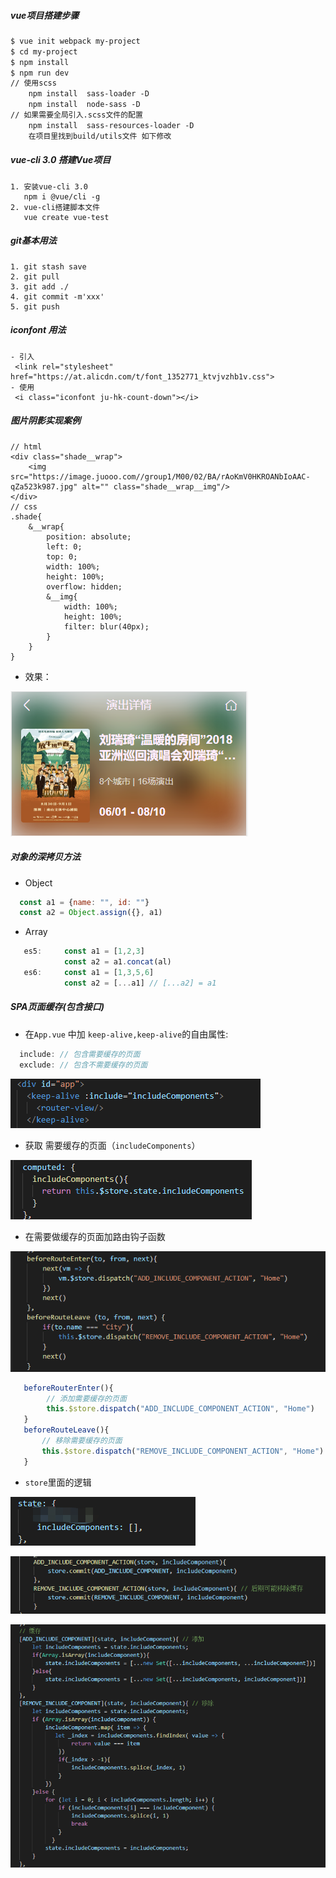 ##### vue项目搭建步骤
```html
$ vue init webpack my-project
$ cd my-project
$ npm install
$ npm run dev
// 使用scss
    npm install  sass-loader -D
    npm install  node-sass -D
// 如果需要全局引入.scss文件的配置
    npm install  sass-resources-loader -D
    在项目里找到build/utils文件 如下修改
```
##### vue-cli 3.0 搭建Vue项目

```
1. 安装vue-cli 3.0
   npm i @vue/cli -g
2. vue-cli搭建脚本文件
   vue create vue-test
```

##### git基本用法

```
1. git stash save
2. git pull
3. git add ./
4. git commit -m'xxx'
5. git push
```

##### iconfont 用法
```
- 引入
 <link rel="stylesheet" href="https://at.alicdn.com/t/font_1352771_ktvjvzhb1v.css">
- 使用
 <i class="iconfont ju-hk-count-down"></i>
```

##### 图片阴影实现案例
```
// html
<div class="shade__wrap">
    <img src="https://image.juooo.com//group1/M00/02/BA/rAoKmV0HKROANbIoAAC-qZa523k987.jpg" alt="" class="shade__wrap__img"/>
</div>
// css
.shade{ 
    &__wrap{
        position: absolute;
        left: 0;
        top: 0;
        width: 100%;
        height: 100%;
        overflow: hidden;
        &__img{
            width: 100%;
            height: 100%;
            filter: blur(40px);
        }
    }
}
```
- 效果：

![阴影](./assets/img/企业微信截图_15668930477104.png "图片")

##### 对象的深拷贝方法
- Object
```js
  const a1 = {name: "", id: ""}
  const a2 = Object.assign({}, a1)
```
- Array 
```js
   es5:     const a1 = [1,2,3]
            const a2 = a1.concat(al)
   es6:     const a1 = [1,3,5,6]
            const a2 = [...a1] // [...a2] = a1
```

##### SPA页面缓存(包含接口)
- 在```App.vue``` 中加 ```keep-alive,keep-alive```的自由属性:

```js
  include: // 包含需要缓存的页面
  exclude: // 包含不需要缓存的页面
```
![keep-alive](./assets/img/企业微信截图_15697511529553.png "图片")

- 获取 需要缓存的页面（```includeComponents```）

![keep-alive](./assets/img/企业微信截图_15697511799732.png "图片")

- 在需要做缓存的页面加路由钩子函数

![keep-alive](./assets/img/企业微信截图_15697512335870.png "图片")
```js
   beforeRouterEnter(){ 
        // 添加需要缓存的页面
        this.$store.dispatch("ADD_INCLUDE_COMPONENT_ACTION", "Home")
   }
   beforeRouteLeave(){
       // 移除需要缓存的页面
       this.$store.dispatch("REMOVE_INCLUDE_COMPONENT_ACTION", "Home")
   }
```
- ```store```里面的逻辑

![keep-alive](./assets/img/企业微信截图_15697513351089.png "图片")

![keep-alive](./assets/img/企业微信截图_15697512757104.png "图片")

![keep-alive](./assets/img/企业微信截图_15697513058054.png "图片")
